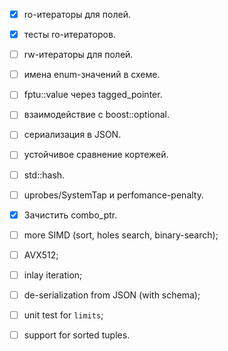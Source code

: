 <!-- Required extensions: pymdownx.betterem, pymdownx.tilde, pymdownx.emoji, pymdownx.tasklist, pymdownx.superfences -->
- [x] ro-итераторы для полей.
- [x] тесты ro-итераторов.
- [ ] rw-итераторы для полей.
- [ ] имена enum-значений в схеме.
- [ ] fptu::value через tagged_pointer.
- [ ] взаимодействие с boost::optional.
- [ ] сериализация в JSON.
- [ ] устойчивое сравнение кортежей.
- [ ] std::hash.
- [ ] uprobes/SystemTap и perfomance-penalty.
- [x] Зачистить combo_ptr.
- [ ] more SIMD (sort, holes search, binary-search);
- [ ] AVX512;
- [ ] inlay iteration;

- [ ] de-serialization from JSON (with schema);
- [ ] unit test for `limits`;
- [ ] support for sorted tuples.
